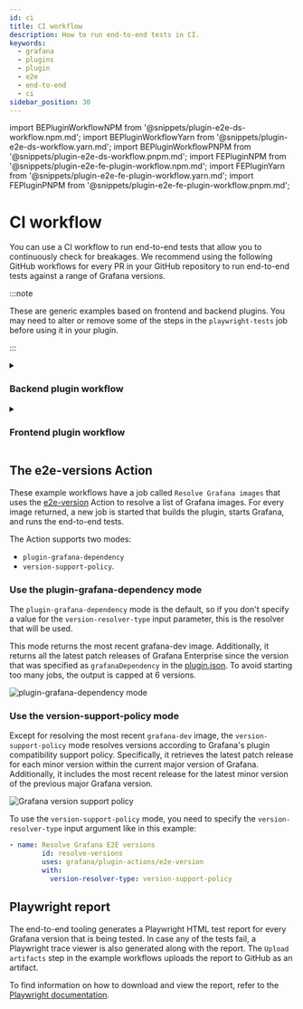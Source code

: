 ```yaml
---
id: ci
title: CI workflow
description: How to run end-to-end tests in CI.
keywords:
  - grafana
  - plugins
  - plugin
  - e2e
  - end-to-end
  - ci
sidebar_position: 30
---
```


import BEPluginWorkflowNPM from '@snippets/plugin-e2e-ds-workflow.npm.md';
import BEPluginWorkflowYarn from '@snippets/plugin-e2e-ds-workflow.yarn.md';
import BEPluginWorkflowPNPM from '@snippets/plugin-e2e-ds-workflow.pnpm.md';
import FEPluginNPM from '@snippets/plugin-e2e-fe-plugin-workflow.npm.md';
import FEPluginYarn from '@snippets/plugin-e2e-fe-plugin-workflow.yarn.md';
import FEPluginPNPM from '@snippets/plugin-e2e-fe-plugin-workflow.pnpm.md';

# CI workflow

You can use a CI workflow to run end-to-end tests that allow you to continuously check for breakages. We recommend using the following GitHub workflows for every PR in your GitHub repository to run end-to-end tests against a range of Grafana versions.

:::note

These are generic examples based on frontend and backend plugins. You may need to alter or remove some of the steps in the `playwright-tests` job before using it in your plugin.

:::

<details>
  <summary> <h3>Backend plugin workflow</h3> </summary>
  <CodeSnippets
snippets={[
{ component: BEPluginWorkflowNPM, label: 'npm' },
{ component: BEPluginWorkflowYarn, label: 'yarn' },
{ component: BEPluginWorkflowPNPM, label: 'pnpm' }
]}
groupId="package-manager"
queryString="current-package-manager"
/>
</details>

<details>
  <summary> <h3>Frontend plugin workflow</h3> </summary>
  <CodeSnippets
snippets={[
{ component: FEPluginNPM, label: 'npm' },
{ component: FEPluginYarn, label: 'yarn' },
{ component: FEPluginPNPM, label: 'pnpm' }
]}
groupId="package-manager"
queryString="current-package-manager"
/>
</details>

## The e2e-versions Action

These example workflows have a job called `Resolve Grafana images` that uses the [e2e-version](https://github.com/grafana/plugin-actions/tree/main/e2e-version) Action to resolve a list of Grafana images. For every image returned, a new job is started that builds the plugin, starts Grafana, and runs the end-to-end tests.

The Action supports two modes:

- `plugin-grafana-dependency`
- `version-support-policy`.

### Use the plugin-grafana-dependency mode

The `plugin-grafana-dependency` mode is the default, so if you don't specify a value for the `version-resolver-type` input parameter, this is the resolver that will be used.

This mode returns the most recent grafana-dev image. Additionally, it returns all the latest patch releases of Grafana Enterprise since the version that was specified as `grafanaDependency` in the [plugin.json](../metadata.md). To avoid starting too many jobs, the output is capped at 6 versions.

![plugin-grafana-dependency mode](/img/e2e-version-plugin-dependency.png)

### Use the version-support-policy mode

Except for resolving the most recent `grafana-dev` image, the `version-support-policy` mode resolves versions according to Grafana's plugin compatibility support policy. Specifically, it retrieves the latest patch release for each minor version within the current major version of Grafana. Additionally, it includes the most recent release for the latest minor version of the previous major Grafana version.

![Grafana version support policy](/img/e2e-version-version-support-policy.png)

To use the `version-support-policy` mode, you need to specify the `version-resolver-type` input argument like in this example:

```yml
- name: Resolve Grafana E2E versions
        id: resolve-versions
        uses: grafana/plugin-actions/e2e-version
        with:
          version-resolver-type: version-support-policy
```

## Playwright report

The end-to-end tooling generates a Playwright HTML test report for every Grafana version that is being tested. In case any of the tests fail, a Playwright trace viewer is also generated along with the report. The `Upload artifacts` step in the example workflows uploads the report to GitHub as an artifact.

To find information on how to download and view the report, refer to the [Playwright documentation](https://playwright.dev/docs/ci-intro#html-report).
